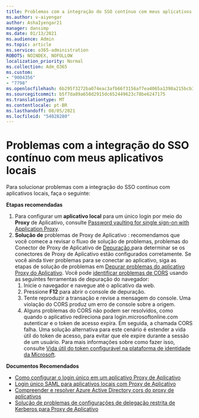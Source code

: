 ```yaml
---
title: Problemas com a integração do SSO contínuo com meus aplicativos locais
ms.author: v-aiyengar
author: AshaIyengar21
manager: dansimp
ms.date: 01/13/2021
ms.audience: Admin
ms.topic: article
ms.service: o365-administration
ROBOTS: NOINDEX, NOFOLLOW
localization_priority: Normal
ms.collection: Adm_O365
ms.custom:
- "9004356"
- "7798"
ms.openlocfilehash: 6b295f3272ba074eac3afb66f3156af7ea4065a1398a215bcb3cde5da74b198a
ms.sourcegitcommit: b5f7da89a650d2915dc652449623c78be6247175
ms.translationtype: MT
ms.contentlocale: pt-BR
ms.lasthandoff: 08/05/2021
ms.locfileid: "54028280"
---
```

# <a name="issues-with-integrating-seamless-sso-with-my-on-premises-apps"></a>Problemas com a integração do SSO contínuo com meus aplicativos locais

Para solucionar problemas com a integração do SSO contínuo com aplicativos locais, faça o seguinte:

**Etapas recomendadas**

1. Para configurar um **aplicativo local** para um único login por meio do **Proxy** de Aplicativo, consulte [Password vaulting for single sign-on with Application Proxy](https://docs.microsoft.com/azure/active-directory/manage-apps/application-proxy-configure-single-sign-on-password-vaulting).
1. **Solução de** problemas de Proxy de Aplicativo : recomendamos que você comece a revisar o fluxo de solução de problemas, problemas do Conector de Proxy de Aplicativo de [Depuração,](https://docs.microsoft.com/azure/active-directory/manage-apps/application-proxy-debug-connectors)para determinar se os conectores de Proxy de Aplicativo estão configurados corretamente. Se você ainda tiver problemas para se conectar ao aplicativo, siga as etapas de solução de problemas em [ Depurar problemas do aplicativo Proxy do Aplicativo](https://docs.microsoft.com/azure/active-directory/manage-apps/application-proxy-debug-apps). Você pode [identificar problemas de CORS](https://docs.microsoft.com/azure/active-directory/manage-apps/application-proxy-understand-cors-issues#understand-and-identify-cors-issues) usando as seguintes ferramentas de depuração do navegador:
    1. Inicie o navegador e navegue até o aplicativo da web.
    1. Pressione **F12** para abrir o console de depuração.
    1. Tente reproduzir a transação e revise a mensagem do console. Uma violação do CORS produz um erro de console sobre a origem.
    1. Alguns problemas do CORS não podem ser resolvidos, como quando o aplicativo redireciona para login.microsoftonline.com autenticar e o token de acesso expira. Em seguida, a chamada CORS falha. Uma solução alternativa para este cenário é estender a vida útil do token de acesso, para evitar que ele expire durante a sessão de um usuário. Para mais informações sobre como fazer isso, consulte [Vida útil do token configurável na plataforma de identidade da Microsoft](https://docs.microsoft.com/azure/active-directory/develop/active-directory-configurable-token-lifetimes).

**Documentos Recomendados**

- [Como configurar o login único em um aplicativo Proxy de Aplicativo](https://docs.microsoft.com/azure/active-directory/manage-apps/application-proxy-config-sso-how-to)
- [Login único SAML para aplicativos locais com Proxy de Aplicativo](https://docs.microsoft.com/azure/active-directory/manage-apps/application-proxy-configure-single-sign-on-on-premises-apps)
- [Compreender e resolver Azure Active Directory cors do proxy de aplicativos](https://docs.microsoft.com/azure/active-directory/manage-apps/application-proxy-understand-cors-issues#solutions-for-application-proxy-cors-issues)
- [Solução de problemas de configurações de delegação restrita de Kerberos para Proxy de Aplicativo](https://docs.microsoft.com/azure/active-directory/manage-apps/application-proxy-back-end-kerberos-constrained-delegation-how-to)